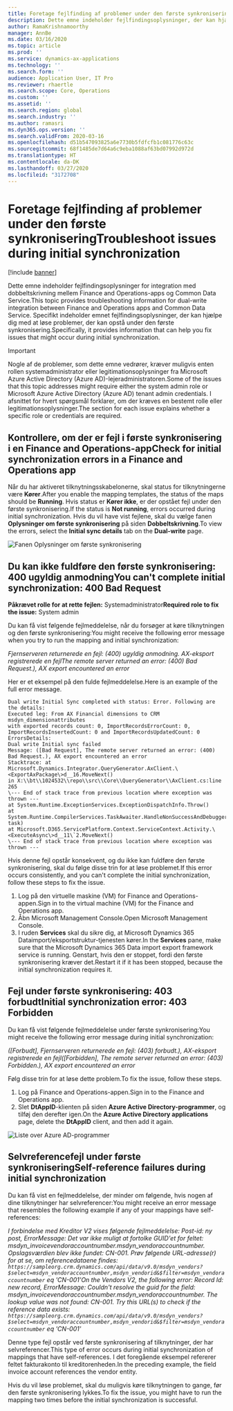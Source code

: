 ```yaml
---
title: Foretage fejlfinding af problemer under den første synkronisering
description: Dette emne indeholder fejlfindingsoplysninger, der kan hjælpe dig med at løse problemer, der kan opstå under den første synkronisering.
author: RamaKrishnamoorthy
manager: AnnBe
ms.date: 03/16/2020
ms.topic: article
ms.prod: ''
ms.service: dynamics-ax-applications
ms.technology: ''
ms.search.form: ''
audience: Application User, IT Pro
ms.reviewer: rhaertle
ms.search.scope: Core, Operations
ms.custom: ''
ms.assetid: ''
ms.search.region: global
ms.search.industry: ''
ms.author: ramasri
ms.dyn365.ops.version: ''
ms.search.validFrom: 2020-03-16
ms.openlocfilehash: d51b547093825a6e7730b5fdfcfb1c081776c63c
ms.sourcegitcommit: 68f1485de7d64a6c9eba1088af63bd07992d972d
ms.translationtype: HT
ms.contentlocale: da-DK
ms.lasthandoff: 03/27/2020
ms.locfileid: "3172708"
---
```

# <a name="troubleshoot-issues-during-initial-synchronization"></a><span data-ttu-id="315d6-103">Foretage fejlfinding af problemer under den første synkronisering</span><span class="sxs-lookup"><span data-stu-id="315d6-103">Troubleshoot issues during initial synchronization</span></span>

[!include [banner](../../includes/banner.md)]



<span data-ttu-id="315d6-104">Dette emne indeholder fejlfindingsoplysninger for integration med dobbeltskrivning mellem Finance and Operations-apps og Common Data Service.</span><span class="sxs-lookup"><span data-stu-id="315d6-104">This topic provides troubleshooting information for dual-write integration between Finance and Operations apps and Common Data Service.</span></span> <span data-ttu-id="315d6-105">Specifikt indeholder emnet fejlfindingsoplysninger, der kan hjælpe dig med at løse problemer, der kan opstå under den første synkronisering.</span><span class="sxs-lookup"><span data-stu-id="315d6-105">Specifically, it provides information that can help you fix issues that might occur during initial synchronization.</span></span> 

> [!IMPORTANT]
> <span data-ttu-id="315d6-106">Nogle af de problemer, som dette emne vedrører, kræver muligvis enten rollen systemadministrator eller legitimationsoplysninger fra Microsoft Azure Active Directory (Azure AD)-lejeradministratoren.</span><span class="sxs-lookup"><span data-stu-id="315d6-106">Some of the issues that this topic addresses might require either the system admin role or Microsoft Azure Active Directory (Azure AD) tenant admin credentials.</span></span> <span data-ttu-id="315d6-107">I afsnittet for hvert spørgsmål forklarer, om der kræves en bestemt rolle eller legitimationsoplysninger.</span><span class="sxs-lookup"><span data-stu-id="315d6-107">The section for each issue explains whether a specific role or credentials are required.</span></span>

## <a name="check-for-initial-synchronization-errors-in-a-finance-and-operations-app"></a><span data-ttu-id="315d6-108">Kontrollere, om der er fejl i første synkronisering i en Finance and Operations-app</span><span class="sxs-lookup"><span data-stu-id="315d6-108">Check for initial synchronization errors in a Finance and Operations app</span></span>

<span data-ttu-id="315d6-109">Når du har aktiveret tilknytningsskabelonerne, skal status for tilknytningerne være **Kører**.</span><span class="sxs-lookup"><span data-stu-id="315d6-109">After you enable the mapping templates, the status of the maps should be **Running**.</span></span> <span data-ttu-id="315d6-110">Hvis status er **Kører ikke**, er der opstået fejl under den første synkronisering.</span><span class="sxs-lookup"><span data-stu-id="315d6-110">If the status is **Not running**, errors occurred during initial synchronization.</span></span> <span data-ttu-id="315d6-111">Hvis du vil have vist fejlene, skal du vælge fanen **Oplysninger om første synkronisering** på siden **Dobbeltskrivning**.</span><span class="sxs-lookup"><span data-stu-id="315d6-111">To view the errors, select the **Initial sync details** tab on the **Dual-write** page.</span></span>

![Fanen Oplysninger om første synkronisering](media/initial_sync_status.png)

## <a name="you-cant-complete-initial-synchronization-400-bad-request"></a><span data-ttu-id="315d6-113">Du kan ikke fuldføre den første synkronisering: 400 ugyldig anmodning</span><span class="sxs-lookup"><span data-stu-id="315d6-113">You can't complete initial synchronization: 400 Bad Request</span></span>

<span data-ttu-id="315d6-114">**Påkrævet rolle for at rette fejlen:** Systemadministrator</span><span class="sxs-lookup"><span data-stu-id="315d6-114">**Required role to fix the issue:** System admin</span></span>

<span data-ttu-id="315d6-115">Du kan få vist følgende fejlmeddelelse, når du forsøger at køre tilknytningen og den første synkronisering:</span><span class="sxs-lookup"><span data-stu-id="315d6-115">You might receive the following error message when you try to run the mapping and initial synchronization:</span></span>

<span data-ttu-id="315d6-116">*Fjernserveren returnerede en fejl: (400) ugyldig anmodning. AX-eksport registrerede en fejl*</span><span class="sxs-lookup"><span data-stu-id="315d6-116">*The remote server returned an error: (400) Bad Request.), AX export encountered an error*</span></span>

<span data-ttu-id="315d6-117">Her er et eksempel på den fulde fejlmeddelelse.</span><span class="sxs-lookup"><span data-stu-id="315d6-117">Here is an example of the full error message.</span></span>

```console
Dual write Initial Sync completed with status: Error. Following are the details:
Executed leg: From AX Financial dimensions to CRM msdyn_dimensionattributes
with exported records count: 0, ImportRecordsErrorCount: 0,
ImportRecordsInsertedCount: 0 and ImportRecordsUpdatedCount: 0
ErrorsDetails:
Dual write Initial sync failed
Message: ([Bad Request], The remote server returned an error: (400) Bad Request.), AX export encountered an error
Stacktrace: at
Microsoft.Dynamics.Integrator.QueryGenerator.AxClient.\<ExportAxPackage\>d__16.MoveNext()
in X:\\bt\\1024532\\repo\\src\\Core\\QueryGenerator\\AxClient.cs:line 265
\--- End of stack trace from previous location where exception was thrown ---
at System.Runtime.ExceptionServices.ExceptionDispatchInfo.Throw()
at System.Runtime.CompilerServices.TaskAwaiter.HandleNonSuccessAndDebuggerNotification(Task task)
at Microsoft.D365.ServicePlatform.Context.ServiceContext.Activity.\<ExecuteAsync\>d__11\`2.MoveNext()
\--- End of stack trace from previous location where exception was thrown ---
```

<span data-ttu-id="315d6-118">Hvis denne fejl opstår konsekvent, og du ikke kan fuldføre den første synkronisering, skal du følge disse trin for at løse problemet.</span><span class="sxs-lookup"><span data-stu-id="315d6-118">If this error occurs consistently, and you can't complete the initial synchronization, follow these steps to fix the issue.</span></span>

1. <span data-ttu-id="315d6-119">Log på den virtuelle maskine (VM) for Finance and Operations-appen.</span><span class="sxs-lookup"><span data-stu-id="315d6-119">Sign in to the virtual machine (VM) for the Finance and Operations app.</span></span>
2. <span data-ttu-id="315d6-120">Åbn Microsoft Management Console.</span><span class="sxs-lookup"><span data-stu-id="315d6-120">Open Microsoft Management Console.</span></span> 
3. <span data-ttu-id="315d6-121">I ruden **Services** skal du sikre dig, at Microsoft Dynamics 365 Dataimport/eksportstruktur-tjenesten kører.</span><span class="sxs-lookup"><span data-stu-id="315d6-121">In the **Services** pane, make sure that the Microsoft Dynamics 365 Data import export framework service is running.</span></span> <span data-ttu-id="315d6-122">Genstart, hvis den er stoppet, fordi den første synkronisering kræver det.</span><span class="sxs-lookup"><span data-stu-id="315d6-122">Restart it if it has been stopped, because the initial synchronization requires it.</span></span>

## <a name="initial-synchronization-error-403-forbidden"></a><span data-ttu-id="315d6-123">Fejl under første synkronisering: 403 forbudt</span><span class="sxs-lookup"><span data-stu-id="315d6-123">Initial synchronization error: 403 Forbidden</span></span>

<span data-ttu-id="315d6-124">Du kan få vist følgende fejlmeddelelse under første synkronisering:</span><span class="sxs-lookup"><span data-stu-id="315d6-124">You might receive the following error message during initial synchronization:</span></span>

<span data-ttu-id="315d6-125">*(\[Forbudt\], Fjernserveren returnerede en fejl: (403) forbudt.), AX-eksport registrerede en fejl*</span><span class="sxs-lookup"><span data-stu-id="315d6-125">*(\[Forbidden\], The remote server returned an error: (403) Forbidden.), AX export encountered an error*</span></span>

<span data-ttu-id="315d6-126">Følg disse trin for at løse dette problem.</span><span class="sxs-lookup"><span data-stu-id="315d6-126">To fix the issue, follow these steps.</span></span>

1. <span data-ttu-id="315d6-127">Log på Finance and Operations-appen.</span><span class="sxs-lookup"><span data-stu-id="315d6-127">Sign in to the Finance and Operations app.</span></span>
2. <span data-ttu-id="315d6-128">Slet **DtAppID**-klienten på siden **Azure Active Directory-programmer**, og tilføj den derefter igen.</span><span class="sxs-lookup"><span data-stu-id="315d6-128">On the **Azure Active Directory applications** page, delete the **DtAppID** client, and then add it again.</span></span>

![Liste over Azure AD-programmer](media/aad_applications.png)

## <a name="self-reference-failures-during-initial-synchronization"></a><span data-ttu-id="315d6-130">Selvreferencefejl under første synkronisering</span><span class="sxs-lookup"><span data-stu-id="315d6-130">Self-reference failures during initial synchronization</span></span>

<span data-ttu-id="315d6-131">Du kan få vist en fejlmeddelelse, der minder om følgende, hvis nogen af dine tilknytninger har selvreferencer:</span><span class="sxs-lookup"><span data-stu-id="315d6-131">You might receive an error message that resembles the following example if any of your mappings have self-references:</span></span>

<span data-ttu-id="315d6-132">*I forbindelse med Kreditor V2 vises følgende fejlmeddelelse: Post-id: ny post, ErrorMessage: Det var ikke muligt at fortolke GUID'et for feltet: msdyn\_invoicevendoraccountnumber.msdyn\_vendoraccountnumber. Opslagsværdien blev ikke fundet: CN-001. Prøv følgende URL-adresse(r) for at se, om referencedataene findes: `https://sampleorg.crm.dynamics.com/api/data/v9.0/msdyn_vendors?$select=msdyn_vendoraccountnumber,msdyn_vendorid&$filter=msdyn_vendoraccountnumber` eq 'CN-001'*</span><span class="sxs-lookup"><span data-stu-id="315d6-132">*On the Vendors V2, the following error: Record Id: new record, ErrorMessage: Couldn't resolve the guid for the field: msdyn\_invoicevendoraccountnumber.msdyn\_vendoraccountnumber. The lookup value was not found: CN-001. Try this URL(s) to check if the reference data exists: `https://sampleorg.crm.dynamics.com/api/data/v9.0/msdyn_vendors?$select=msdyn_vendoraccountnumber,msdyn_vendorid&$filter=msdyn_vendoraccountnumber` eq 'CN-001'*</span></span>

<span data-ttu-id="315d6-133">Denne type fejl opstår ved første synkronisering af tilknytninger, der har selvreferencer.</span><span class="sxs-lookup"><span data-stu-id="315d6-133">This type of error occurs during initial synchronization of mappings that have self-references.</span></span> <span data-ttu-id="315d6-134">I det foregående eksempel refererer feltet fakturakonto til kreditorenheden.</span><span class="sxs-lookup"><span data-stu-id="315d6-134">In the preceding example, the field invoice account references the vendor entity.</span></span>

<span data-ttu-id="315d6-135">Hvis du vil løse problemet, skal du muligvis køre tilknytningen to gange, før den første synkronisering lykkes.</span><span class="sxs-lookup"><span data-stu-id="315d6-135">To fix the issue, you might have to run the mapping two times before the initial synchronization is successful.</span></span>

